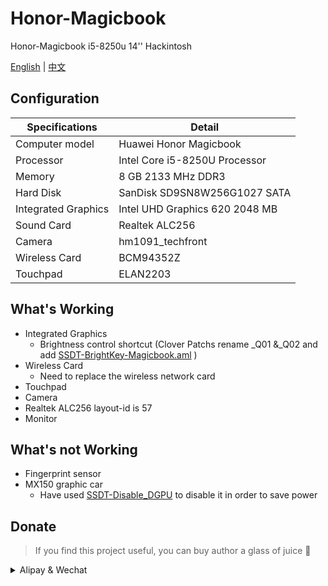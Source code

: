 # Honor-Magicbook
Honor-Magicbook i5-8250u 14'' Hackintosh

[English](README.md) | [中文](README_CN.md)

## Configuration

| Specifications | Detail                                                  |
| ------------------- | ------------------------------------------- |
| Computer model      | Huawei Honor Magicbook      |
| Processor           | Intel Core i5-8250U Processor     |
| Memory              | 8 GB 2133 MHz DDR3              |
| Hard Disk           | SanDisk SD9SN8W256G1027 SATA    |
| Integrated Graphics | Intel UHD Graphics 620 2048 MB                     |
| Sound Card          | Realtek ALC256           |
| Camera          | hm1091_techfront          |
| Wireless Card       | BCM94352Z                        |
| Touchpad | ELAN2203 |


## What's Working

- Integrated Graphics 
    - Brightness control shortcut (Clover Patchs rename _Q01 &_Q02 and add [SSDT-BrightKey-Magicbook.aml](EFI/CLOVER/ACPI/patched) ) 
- Wireless Card
    - Need to replace the wireless network card
- Touchpad
- Camera
- Realtek ALC256 layout-id is 57
- Monitor
  

## What's not Working

- Fingerprint sensor
- MX150 graphic car
    - Have used [SSDT-Disable_DGPU](EFI/CLOVER/ACPI/patched) to disable it in order to save power

## Donate

> If you find this project useful, you can buy author a glass of juice 🍹

<details>
  <summary>Alipay & Wechat</summary>
    
  <img src="https://cdn.lhjmmc.cn/alipay.jpg" width="300px"  />
  <img src="https://cdn.lhjmmc.cn/wx.jpg" width="350px" />
</details>
